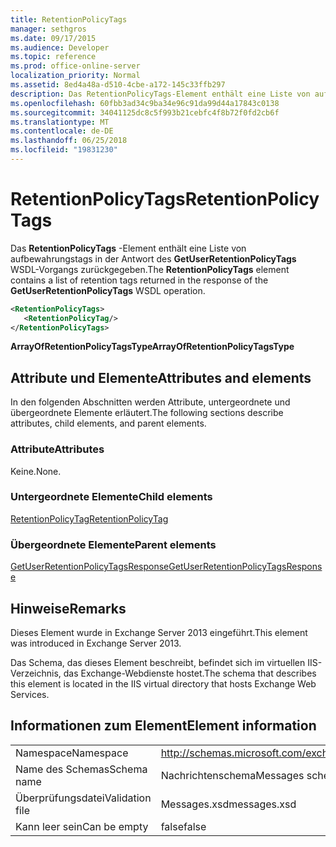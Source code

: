 ```yaml
---
title: RetentionPolicyTags
manager: sethgros
ms.date: 09/17/2015
ms.audience: Developer
ms.topic: reference
ms.prod: office-online-server
localization_priority: Normal
ms.assetid: 8ed4a48a-d510-4cbe-a172-145c33ffb297
description: Das RetentionPolicyTags-Element enthält eine Liste von aufbewahrungstags in der Antwort des GetUserRetentionPolicyTags WSDL-Vorgangs zurückgegeben.
ms.openlocfilehash: 60fbb3ad34c9ba34e96c91da99d44a17843c0138
ms.sourcegitcommit: 34041125dc8c5f993b21cebfc4f8b72f0fd2cb6f
ms.translationtype: MT
ms.contentlocale: de-DE
ms.lasthandoff: 06/25/2018
ms.locfileid: "19831230"
---
```

# <a name="retentionpolicytags"></a><span data-ttu-id="cb5a1-103">RetentionPolicyTags</span><span class="sxs-lookup"><span data-stu-id="cb5a1-103">RetentionPolicyTags</span></span>

<span data-ttu-id="cb5a1-104">Das **RetentionPolicyTags** -Element enthält eine Liste von aufbewahrungstags in der Antwort des **GetUserRetentionPolicyTags** WSDL-Vorgangs zurückgegeben.</span><span class="sxs-lookup"><span data-stu-id="cb5a1-104">The **RetentionPolicyTags** element contains a list of retention tags returned in the response of the **GetUserRetentionPolicyTags** WSDL operation.</span></span> 
  
```XML
<RetentionPolicyTags>
   <RetentionPolicyTag/>
</RetentionPolicyTags>
```

 <span data-ttu-id="cb5a1-105">**ArrayOfRetentionPolicyTagsType**</span><span class="sxs-lookup"><span data-stu-id="cb5a1-105">**ArrayOfRetentionPolicyTagsType**</span></span>
## <a name="attributes-and-elements"></a><span data-ttu-id="cb5a1-106">Attribute und Elemente</span><span class="sxs-lookup"><span data-stu-id="cb5a1-106">Attributes and elements</span></span>

<span data-ttu-id="cb5a1-107">In den folgenden Abschnitten werden Attribute, untergeordnete und übergeordnete Elemente erläutert.</span><span class="sxs-lookup"><span data-stu-id="cb5a1-107">The following sections describe attributes, child elements, and parent elements.</span></span>
  
### <a name="attributes"></a><span data-ttu-id="cb5a1-108">Attribute</span><span class="sxs-lookup"><span data-stu-id="cb5a1-108">Attributes</span></span>

<span data-ttu-id="cb5a1-109">Keine.</span><span class="sxs-lookup"><span data-stu-id="cb5a1-109">None.</span></span>
  
### <a name="child-elements"></a><span data-ttu-id="cb5a1-110">Untergeordnete Elemente</span><span class="sxs-lookup"><span data-stu-id="cb5a1-110">Child elements</span></span>

[<span data-ttu-id="cb5a1-111">RetentionPolicyTag</span><span class="sxs-lookup"><span data-stu-id="cb5a1-111">RetentionPolicyTag</span></span>](retentionpolicytag.md)
  
### <a name="parent-elements"></a><span data-ttu-id="cb5a1-112">Übergeordnete Elemente</span><span class="sxs-lookup"><span data-stu-id="cb5a1-112">Parent elements</span></span>

[<span data-ttu-id="cb5a1-113">GetUserRetentionPolicyTagsResponse</span><span class="sxs-lookup"><span data-stu-id="cb5a1-113">GetUserRetentionPolicyTagsResponse</span></span>](getuserretentionpolicytagsresponse.md)
  
## <a name="remarks"></a><span data-ttu-id="cb5a1-114">Hinweise</span><span class="sxs-lookup"><span data-stu-id="cb5a1-114">Remarks</span></span>

<span data-ttu-id="cb5a1-115">Dieses Element wurde in Exchange Server 2013 eingeführt.</span><span class="sxs-lookup"><span data-stu-id="cb5a1-115">This element was introduced in Exchange Server 2013.</span></span>
  
<span data-ttu-id="cb5a1-116">Das Schema, das dieses Element beschreibt, befindet sich im virtuellen IIS-Verzeichnis, das Exchange-Webdienste hostet.</span><span class="sxs-lookup"><span data-stu-id="cb5a1-116">The schema that describes this element is located in the IIS virtual directory that hosts Exchange Web Services.</span></span>
  
## <a name="element-information"></a><span data-ttu-id="cb5a1-117">Informationen zum Element</span><span class="sxs-lookup"><span data-stu-id="cb5a1-117">Element information</span></span>

|||
|:-----|:-----|
|<span data-ttu-id="cb5a1-118">Namespace</span><span class="sxs-lookup"><span data-stu-id="cb5a1-118">Namespace</span></span>  <br/> |http://schemas.microsoft.com/exchange/services/2006/messages  <br/> |
|<span data-ttu-id="cb5a1-119">Name des Schemas</span><span class="sxs-lookup"><span data-stu-id="cb5a1-119">Schema name</span></span>  <br/> |<span data-ttu-id="cb5a1-120">Nachrichtenschema</span><span class="sxs-lookup"><span data-stu-id="cb5a1-120">Messages schema</span></span>  <br/> |
|<span data-ttu-id="cb5a1-121">Überprüfungsdatei</span><span class="sxs-lookup"><span data-stu-id="cb5a1-121">Validation file</span></span>  <br/> |<span data-ttu-id="cb5a1-122">Messages.xsd</span><span class="sxs-lookup"><span data-stu-id="cb5a1-122">messages.xsd</span></span>  <br/> |
|<span data-ttu-id="cb5a1-123">Kann leer sein</span><span class="sxs-lookup"><span data-stu-id="cb5a1-123">Can be empty</span></span>  <br/> |<span data-ttu-id="cb5a1-124">false</span><span class="sxs-lookup"><span data-stu-id="cb5a1-124">false</span></span>  <br/> |
   

